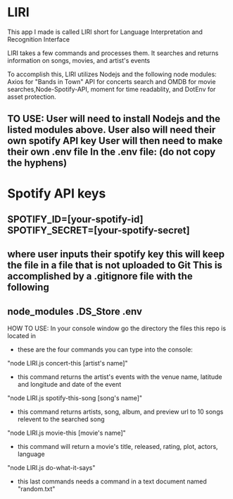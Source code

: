 # LIRI

This app I made is called LIRI short for Language Interpretation and Recognition Interface

LIRI takes a few commands and processes them. It searches and returns information on songs, movies, and artist's events

To accomplish this, LIRI utilizes Nodejs and the following node modules: Axios for "Bands in Town" API for concerts search and OMDB for movie searches,Node-Spotify-API, moment for time readablity, and DotEnv for asset protection.

TO USE:
User will need to install Nodejs and the listed modules above.
User also will need their own spotify API key
User will then need to make their own .env file
In the .env file: (do not copy the hyphens)
---------------------------------------
# Spotify API keys

SPOTIFY_ID=[your-spotify-id]
SPOTIFY_SECRET=[your-spotify-secret]
---------------------------------------
where user inputs their spotify key this will keep the file in a file that is not uploaded to Git
This is accomplished by a .gitignore file with the following
---------------------------------------
node_modules
.DS_Store
.env
---------------------------------------

HOW TO USE:
In your console window go the directory the files this repo is located in
 - these are the four commands you can type into the console:

"node LIRI.js concert-this [artist's name]"
 - this command returns the artist's events with the venue name, latitude and longitude and date of the event

"node LIRI.js spotify-this-song [song's name]"
- this command returns artists, song, album, and preview url to 10 songs relevent to the searched song

"node LIRI.js movie-this [movie's name]"
 - this command will return a movie's title, released, rating, plot, actors, language

"node LIRI.js do-what-it-says"
 - this last commands needs a command in a text document named "random.txt"

